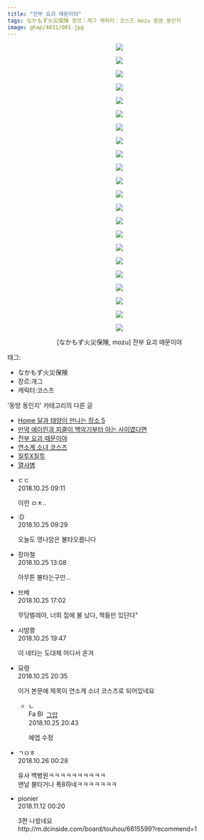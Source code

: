 ```yaml
---
title: "전부 요괴 때문이야"
tags: なかもず火災保険 장르：개그 캐릭터：코스즈 mozu 동방_동인지
image: ghap/4831/001.jpg
---
```

<div class="article">
<p style="text-align: center; clear: none; float: none;"><img src="{{ site.nasurl }}/ghap/4831/001.jpg"/></p>
<p style="text-align: center; clear: none; float: none;"><img src="{{ site.nasurl }}/ghap/4831/002.jpg"/></p>
<p style="text-align: center; clear: none; float: none;"><img src="{{ site.nasurl }}/ghap/4831/003.jpg"/></p>
<p style="text-align: center; clear: none; float: none;"><img src="{{ site.nasurl }}/ghap/4831/004.jpg"/></p>
<p style="text-align: center; clear: none; float: none;"><img src="{{ site.nasurl }}/ghap/4831/005.jpg"/></p>
<p style="text-align: center; clear: none; float: none;"><img src="{{ site.nasurl }}/ghap/4831/006.jpg"/></p>
<p style="text-align: center; clear: none; float: none;"><img src="{{ site.nasurl }}/ghap/4831/007.jpg"/></p>
<p style="text-align: center; clear: none; float: none;"><img src="{{ site.nasurl }}/ghap/4831/008.jpg"/></p>
<p style="text-align: center; clear: none; float: none;"><img src="{{ site.nasurl }}/ghap/4831/009.jpg"/></p>
<p style="text-align: center; clear: none; float: none;"><img src="{{ site.nasurl }}/ghap/4831/010.jpg"/></p>
<p style="text-align: center; clear: none; float: none;"><img src="{{ site.nasurl }}/ghap/4831/011.jpg"/></p>
<p style="text-align: center; clear: none; float: none;"><img src="{{ site.nasurl }}/ghap/4831/012.jpg"/></p>
<p style="text-align: center; clear: none; float: none;"><img src="{{ site.nasurl }}/ghap/4831/013.jpg"/></p>
<p style="text-align: center; clear: none; float: none;"><img src="{{ site.nasurl }}/ghap/4831/014.jpg"/></p>
<p style="text-align: center; clear: none; float: none;"><img src="{{ site.nasurl }}/ghap/4831/015.jpg"/></p>
<p style="text-align: center; clear: none; float: none;"><img src="{{ site.nasurl }}/ghap/4831/016.jpg"/></p>
<p style="text-align: center; clear: none; float: none;"><img src="{{ site.nasurl }}/ghap/4831/017.jpg"/></p>
<p style="text-align: center; clear: none; float: none;"><img src="{{ site.nasurl }}/ghap/4831/018.jpg"/></p>
<p style="text-align: center; clear: none; float: none;"><img src="{{ site.nasurl }}/ghap/4831/019.jpg"/></p>
<p style="text-align: center; clear: none; float: none;"><img src="{{ site.nasurl }}/ghap/4831/020.jpg"/></p>
<p style="text-align: center; clear: none; float: none;"><img src="{{ site.nasurl }}/ghap/4831/021.jpg"/></p>
<p style="text-align: center; clear: none; float: none;"><img src="{{ site.nasurl }}/ghap/4831/022.jpg"/></p>
<p style="text-align: center; clear: none; float: none;">[なかもず火災保険, mozu] 전부 요괴 때문이야</p>
</div><div class="tagTrail">
<p>태그: </p>
<ul>
<li>なかもず火災保険</li>
<li>장르:개그</li>
<li>캐릭터:코스즈</li>
</ul>
</div><div class="another">
<p>'동방 동인지' 카테고리의 다른 글</p>
<ul>
<li><a href="/2018-10-28-ghap_4929">Home 달과 태양이 만나는 장소 5</a></li>
<li><a href="/2018-10-27-ghap_4904">만약 에이린과 피클이 백악기부터 아는 사이였다면</a></li>
<li><a href="/2018-10-25-ghap_4831">전부 요괴 때문이야</a></li>
<li><a href="/2018-10-25-ghap_4830">연소계 소녀 코스즈</a></li>
<li><a href="/2018-10-21-ghap_4779">질투X질투</a></li>
<li><a href="/2018-10-19-ghap_4774">열사병</a></li>
</ul>
</div><div class="cb_module cb_fluid">
<div class="cb_wrt cb_profile">
<div class="comment">
<ul>
<li class="cb_thumb_off" id="comment15361890">
<div class="cb_comment_area">
<div class="cb_info_area">
<div class="cb_section">
<span class="cb_nick_name">ㄷㄷ</span>
</div>
<div class="cb_section">
<span class="cb_date">2018.10.25 09:11 </span>
</div>
</div>
<div class="cb_dsc_comment">
<p class="cb_dsc">
											이런 ㅁㅊ..
										</p>
</div>
</div></li>
<li class="cb_thumb_off" id="comment15361906">
<div class="cb_comment_area">
<div class="cb_info_area">
<div class="cb_section">
<span class="cb_nick_name">:D</span>
</div>
<div class="cb_section">
<span class="cb_date">2018.10.25 09:29 </span>
</div>
</div>
<div class="cb_dsc_comment">
<p class="cb_dsc">
											오늘도 영나암은 불타오릅니다
										</p>
</div>
</div></li>
<li class="cb_thumb_off" id="comment15362191">
<div class="cb_comment_area">
<div class="cb_info_area">
<div class="cb_section">
<span class="cb_nick_name">장마철</span>
</div>
<div class="cb_section">
<span class="cb_date">2018.10.25 13:08 </span>
</div>
</div>
<div class="cb_dsc_comment">
<p class="cb_dsc">
											아무튼 불타는구만...
										</p>
</div>
</div></li>
<li class="cb_thumb_off" id="comment15362440">
<div class="cb_comment_area">
<div class="cb_info_area">
<div class="cb_section">
<span class="cb_nick_name">브베</span>
</div>
<div class="cb_section">
<span class="cb_date">2018.10.25 17:02 </span>
</div>
</div>
<div class="cb_dsc_comment">
<p class="cb_dsc">
											무당벌레야, 너희 집에 불 났다, 책들만 있단다"
										</p>
</div>
</div></li>
<li class="cb_thumb_off" id="comment15362552">
<div class="cb_comment_area">
<div class="cb_info_area">
<div class="cb_section">
<span class="cb_nick_name">시밤쾅</span>
</div>
<div class="cb_section">
<span class="cb_date">2018.10.25 19:47 </span>
</div>
</div>
<div class="cb_dsc_comment">
<p class="cb_dsc">
											이 네타는 도대체 어디서 온겨
										</p>
</div>
</div></li>
<li class="cb_thumb_off" id="comment15362571">
<div class="cb_comment_area">
<div class="cb_info_area">
<div class="cb_section">
<span class="cb_nick_name">묘령</span>
</div>
<div class="cb_section">
<span class="cb_date">2018.10.25 20:35 </span>
</div>
</div>
<div class="cb_dsc_comment">
<p class="cb_dsc">
											이거 본문에 제목이 연소계 소녀 코스즈로 되어있네요
										</p>
</div>
<ul>
<li class="cb_thumb_off" id="comment15362573">
<span class="cb_bu_subnode">ㄴ</span>
<div class="cb_comment_area">
<div class="cb_info_area">
<div class="cb_section">
<span class="cb_nick_name"><img alt="Favicon of https://ghaptouhou.tistory.com" height="16" onerror="this.onerror=null;this.parentNode.removeChild(this)" src="https://ghaptouhou.tistory.com/favicon.ico" width="16"/> <img alt="BlogIcon" height="16" onerror="this.parentNode.removeChild(this)" src="https://ghaptouhou.tistory.com/index.gif" width="16"/> <a href="https://ghaptouhou.tistory.com" onclick="return openLinkInNewWindow(this)"> 그압</a><span class="tistoryProfileLayerTrigger" onclick='TistoryProfile.show(event, this, {"title":"\uc800\uae30 \uc774\uac70 \ub098\uc911\uc5d0 \uc218\uc815 \uac00\ub2a5\ud558\ub098\uc694","url":"https:\/\/ghap.tistory.com","nickname":"\uadf8\uc555","items":[]}); return false;'></span></span>
</div>
<div class="cb_section">
<span class="cb_date">2018.10.25 20:43 </span>
</div>
</div>
<div class="cb_dsc_comment">
<p class="cb_dsc">
																예엡 수정
															</p>
</div>
</div>
</li>
</ul>
</div></li>
<li class="cb_thumb_off" id="comment15362700">
<div class="cb_comment_area">
<div class="cb_info_area">
<div class="cb_section">
<span class="cb_nick_name">ㄱㅁㅎ</span>
</div>
<div class="cb_section">
<span class="cb_date">2018.10.26 00:28 </span>
</div>
</div>
<div class="cb_dsc_comment">
<p class="cb_dsc">
											유사 백병원ㅋㅋㅋㅋㅋㅋㅋㅋㅋㅋ<br/>
맨날 불타거나 폭8하네ㅋㅋㅋㅋㅋㅋㅋ
										</p>
</div>
</div></li>
<li class="cb_thumb_off" id="comment15371723">
<div class="cb_comment_area">
<div class="cb_info_area">
<div class="cb_section">
<span class="cb_nick_name">pionier</span>
</div>
<div class="cb_section">
<span class="cb_date">2018.11.12 00:20 </span>
</div>
</div>
<div class="cb_dsc_comment">
<p class="cb_dsc">
											3편 나왔네요<br/>
http://m.dcinside.com/board/touhou/6615599?recommend=1
										</p>
</div>
</div></li>
</ul>
</div>
</div><!-- commentList close -->
</div>